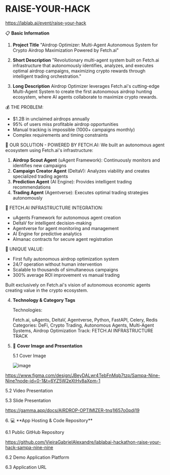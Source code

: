 # RAISE-YOUR-HACK
https://lablab.ai/event/raise-your-hack

📋 **Basic Information**

1. **Project Title**
"Airdrop Optimizer: Multi-Agent Autonomous System for Crypto Airdrop Maximization Powered by Fetch.ai"

2. **Short Description**
"Revolutionary multi-agent system built on Fetch.ai infrastructure that autonomously identifies, analyzes, and executes optimal airdrop campaigns, maximizing crypto rewards through intelligent trading orchestration."

3. **Long Description**
   Airdrop Optimizer leverages Fetch.ai's cutting-edge Multi-Agent System to create the first autonomous airdrop hunting ecosystem, where AI agents collaborate to maximize crypto rewards.

💰 THE PROBLEM:
- $1.2B in unclaimed airdrops annually
- 95% of users miss profitable airdrop opportunities
- Manual tracking is impossible (1000+ campaigns monthly)
- Complex requirements and timing constraints

🎯 OUR SOLUTION - POWERED BY FETCH.AI:
We built an autonomous agent ecosystem using Fetch.ai's infrastructure:

1. **Airdrop Scout Agent** (uAgent Framework): Continuously monitors and identifies new campaigns
2. **Campaign Creator Agent** (DeltaV): Analyzes viability and creates specialized trading agents
3. **Prediction Agent** (AI Engine): Provides intelligent trading recommendations
4. **Trading Agent** (Agentverse): Executes optimal trading strategies autonomously

🚀 FETCH.AI INFRASTRUCTURE INTEGRATION:</p>
- uAgents Framework for autonomous agent creation
- DeltaV for intelligent decision-making
- Agentverse for agent monitoring and management
- AI Engine for predictive analytics
- Almanac contracts for secure agent registration

💎 UNIQUE VALUE:</p>
- First fully autonomous airdrop optimization system
- 24/7 operation without human intervention
- Scalable to thousands of simultaneous campaigns
- 300% average ROI improvement vs manual trading

Built exclusively on Fetch.ai's vision of autonomous economic agents creating value in the crypto ecosystem.

4. **Technology & Category Tags** </p>
Technologies:</p>
Fetch.ai, uAgents, DeltaV, Agentverse, Python, FastAPI, Celery, Redis
Categories: DeFi, Crypto Trading, Autonomous Agents, Multi-Agent Systems, Airdrop Optimization
Track: FETCH.AI INFRASTRUCTURE TRACK

6. 📸 **Cover Image and Presentation**</p>
5.1 Cover Image</p>
   ![image](https://github.com/user-attachments/assets/1a161995-18c9-4427-810a-1da19ce16906)

https://www.figma.com/design/JBeyDALwr4TebFnMqb7tzp/Sampa-Nine-Nine?node-id=0-1&t=6YZ5W2eXtHv8aXpm-1

5.2 Video Presentation</p>

5.3 Slide Presentation</p>
https://gamma.app/docs/AIRDROP-OPTIMIZER-tnq1l657o0pdj19
</p>
6. 💻 **App Hosting & Code Repository**</p>

6.1 Public GitHub Repository</p>
https://github.com/VieiraGabrielAlexandre/lablabai-hackathon-raise-your-hack-sampa-nine-nine
</p>
6.2 Demo Application Platform</p>
</p>
6.3 Application URL   </p>
   
</p>
